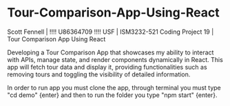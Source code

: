 # Tour-Comparison-App-Using-React
Scott Fennell | !!!! U86364709 !!!!
USF | ISM3232-521
Coding Project 19 | Tour Comparison App Using React

Developing a Tour Comparison App that showcases my ability to interact with APIs, manage state, and render components dynamically in React. This app will fetch tour data and display it, providing functionalities such as removing tours and toggling the visibility of detailed information.

In order to run app you must clone the app, through terminal you must type "cd demo" {enter} and then to run the folder you type "npm start" {enter}.
